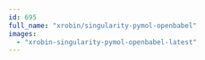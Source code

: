 ```yaml
---
id: 695
full_name: "xrobin/singularity-pymol-openbabel"
images: 
  - "xrobin-singularity-pymol-openbabel-latest"
---
```

